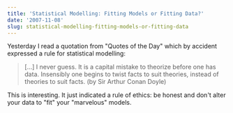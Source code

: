 ```yaml
---
title: 'Statistical Modelling: Fitting Models or Fitting Data?'
date: '2007-11-08'
slug: statistical-modelling-fitting-models-or-fitting-data
---
```


Yesterday I read a quotation from "Quotes of the Day" which by accident expressed a rule for statistical modelling:

> [...] I never guess. It is a capital mistake to theorize before one has data. Insensibly one begins to twist facts to suit theories, instead of theories to suit facts. (by Sir Arthur Conan Doyle)

This is interesting. It just indicated a rule of ethics: be honest and don't alter your data to "fit" your "marvelous" models.

